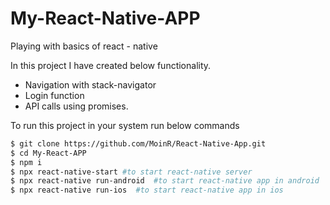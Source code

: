 # My-React-Native-APP
Playing with basics of react - native 

In this project I have created below functionality. 
  - Navigation with stack-navigator
  - Login function
  - API calls using promises. 

To run this project in your system run below commands  

```sh
$ git clone https://github.com/MoinR/React-Native-App.git
$ cd My-React-APP 
$ npm i 
$ npx react-native-start #to start react-native server 
$ npx react-native run-android  #to start react-native app in android 
$ npx react-native run-ios  #to start react-native app in ios
```

